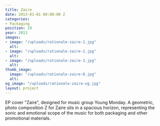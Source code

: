 ```yaml
---
title: Zaire
date: 2013-01-01 00:00:00 Z
categories:
- Packaging
position: 19
year: 2013
images:
- image: "/uploads/rationale-zaire-1.jpg"
  alt: 
- image: "/uploads/rationale-zaire-2.jpg"
  alt: 
- image: "/uploads/rationale-zaire-3.jpg"
  alt: 
thumb_image:
  image: "/uploads/rationale-zaire-0.jpg"
  alt: 
og_image: "/uploads/rationale-zaire-og.jpg"
layout: project
---
```


EP cover "Zaire", designed for music group Young Monday. A geometric, photo composition Z for Zaire sits in a spacious horizon, representing the sonic and emotional scope of the music for both packaging and other promotional materials.
